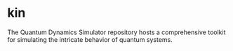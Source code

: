 # kin
The Quantum Dynamics Simulator repository hosts a comprehensive toolkit for simulating the intricate behavior of quantum systems.
